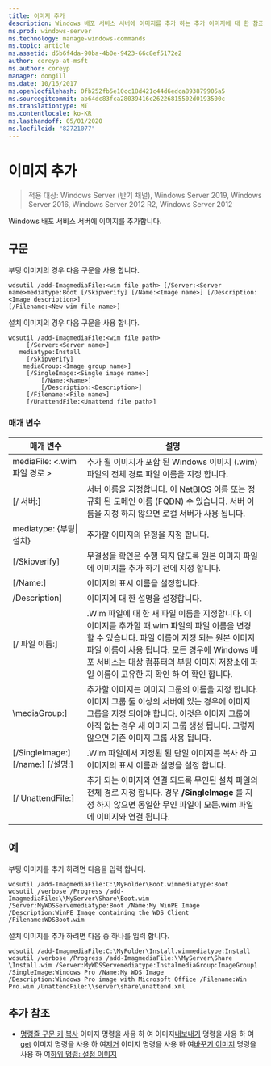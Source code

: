```yaml
---
title: 이미지 추가
description: Windows 배포 서비스 서버에 이미지를 추가 하는 추가 이미지에 대 한 참조 항목입니다.
ms.prod: windows-server
ms.technology: manage-windows-commands
ms.topic: article
ms.assetid: d5b6f4da-90ba-4b0e-9423-66c8ef5172e2
author: coreyp-at-msft
ms.author: coreyp
manager: dongill
ms.date: 10/16/2017
ms.openlocfilehash: 0fb252fb5e10cc18d421c44d6edca893879905a5
ms.sourcegitcommit: ab64dc83fca28039416c26226815502d0193500c
ms.translationtype: MT
ms.contentlocale: ko-KR
ms.lasthandoff: 05/01/2020
ms.locfileid: "82721077"
---
```

# <a name="add-image"></a>이미지 추가

> 적용 대상: Windows Server (반기 채널), Windows Server 2019, Windows Server 2016, Windows Server 2012 R2, Windows Server 2012

Windows 배포 서비스 서버에 이미지를 추가합니다.

## <a name="syntax"></a>구문
부팅 이미지의 경우 다음 구문을 사용 합니다.
```
wdsutil /add-ImagmediaFile:<wim file path> [/Server:<Server name>mediatype:Boot [/Skipverify] [/Name:<Image name>] [/Description:<Image description>] 
[/Filename:<New wim file name>]
```
설치 이미지의 경우 다음 구문을 사용 합니다.
```
wdsutil /add-ImagmediaFile:<wim file path>
     [/Server:<Server name>]
   mediatype:Install
     [/Skipverify]
    mediaGroup:<Image group name>]
     [/SingleImage:<Single image name>]
         [/Name:<Name>]
         [/Description:<Description>]
     [/Filename:<File name>]
     [/UnattendFile:<Unattend file path>]
```
### <a name="parameters"></a>매개 변수
|매개 변수|설명|
|-------|--------|
mediaFile: <.wim 파일 경로 >|추가 될 이미지가 포함 된 Windows 이미지 (.wim) 파일의 전체 경로 파일 이름을 지정 합니다.|
|[/ 서버:<Server name>]|서버 이름을 지정합니다. 이 NetBIOS 이름 또는 정규화 된 도메인 이름 (FQDN) 수 있습니다. 서버 이름을 지정 하지 않으면 로컬 서버가 사용 됩니다.|
mediatype: {부팅&#124;설치}|추가할 이미지의 유형을 지정 합니다.|
|[/Skipverify]|무결성을 확인은 수행 되지 않도록 원본 이미지 파일에 이미지를 추가 하기 전에 지정 합니다.|
|[/Name:<Name>]|이미지의 표시 이름을 설정합니다.|
|/Description<Description>]|이미지에 대 한 설명을 설정합니다.|
|[/ 파일 이름:<Filename>]|.Wim 파일에 대 한 새 파일 이름을 지정합니다. 이 이미지를 추가할 때.wim 파일의 파일 이름을 변경할 수 있습니다. 파일 이름이 지정 되는 원본 이미지 파일 이름이 사용 됩니다. 모든 경우에 Windows 배포 서비스는 대상 컴퓨터의 부팅 이미지 저장소에 파일 이름이 고유한 지 확인 하 여 확인 합니다.|
|\mediaGroup:<Image group name>]|추가할 이미지는 이미지 그룹의 이름을 지정 합니다. 이미지 그룹 둘 이상의 서버에 있는 경우에 이미지 그룹을 지정 되어야 합니다. 이것은 이미지 그룹이 아직 없는 경우 새 이미지 그룹 생성 됩니다. 그렇지 않으면 기존 이미지 그룹 사용 됩니다.|
|[/SingleImage:<Single image name>] [/name:<Name>] [/설명:<Description>]|.Wim 파일에서 지정된 된 단일 이미지를 복사 하 고 이미지의 표시 이름과 설명을 설정 합니다.|
|[/ UnattendFile:<Unattend file path>]|추가 되는 이미지와 연결 되도록 무인된 설치 파일의 전체 경로 지정 합니다. 경우 **/SingleImage** 를 지정 하지 않으면 동일한 무인 파일이 모든.wim 파일에 이미지와 연결 됩니다.|
## <a name="examples"></a>예
부팅 이미지를 추가 하려면 다음을 입력 합니다.
```
wdsutil /add-ImagmediaFile:C:\MyFolder\Boot.wimmediatype:Boot
wdsutil /verbose /Progress /add-ImagmediaFile:\\MyServer\Share\Boot.wim /Server:MyWDSServemediatype:Boot /Name:My WinPE Image 
/Description:WinPE Image containing the WDS Client /Filename:WDSBoot.wim
```
설치 이미지를 추가 하려면 다음 중 하나를 입력 합니다.
```
wdsutil /add-ImagmediaFile:C:\MyFolder\Install.wimmediatype:Install
wdsutil /verbose /Progress /add-ImagmediaFile:\\MyServer\Share \Install.wim /Server:MyWDSServemediatype:InstalmediaGroup:ImageGroup1 
/SingleImage:Windows Pro /Name:My WDS Image
/Description:Windows Pro image with Microsoft Office /Filename:Win Pro.wim /UnattendFile:\\server\share\unattend.xml
```
## <a name="additional-references"></a>추가 참조
- [명령줄 구문 키](command-line-syntax-key.md)
[복사](using-the-copy-image-command.md)
이미지 명령을 사용 하 여 이미지[내보내기](using-the-export-image-command.md)
명령을 사용 하 여[get](using-the-get-image-command.md)
이미지 명령을 사용 하 여[제거](using-the-remove-image-command.md)
이미지 명령을 사용 하 여[바꾸기 이미지](using-the-replace-image-command.md)
명령을 사용 하 여[하위 명령: 설정 이미지](subcommand-set-image.md)
